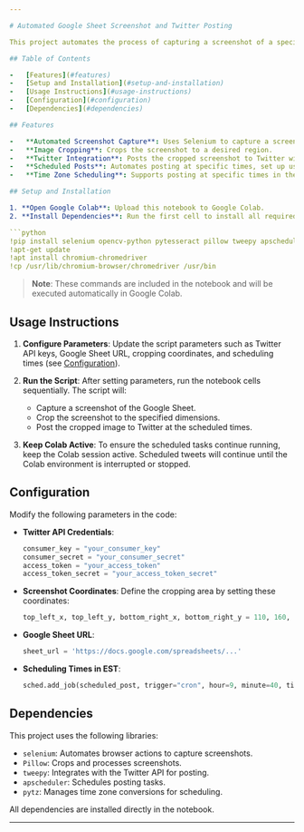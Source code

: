 ```yaml
---

# Automated Google Sheet Screenshot and Twitter Posting

This project automates the process of capturing a screenshot of a specific Google Sheet, cropping the image, and posting it on Twitter at scheduled times. The script is designed to run on Google Colab, where all dependencies are installed automatically.

## Table of Contents

-   [Features](#features)
-   [Setup and Installation](#setup-and-installation)
-   [Usage Instructions](#usage-instructions)
-   [Configuration](#configuration)
-   [Dependencies](#dependencies)

## Features

-   **Automated Screenshot Capture**: Uses Selenium to capture a screenshot of a specified Google Sheet.
-   **Image Cropping**: Crops the screenshot to a desired region.
-   **Twitter Integration**: Posts the cropped screenshot to Twitter with a customizable tweet text.
-   **Scheduled Posts**: Automates posting at specific times, set up using APScheduler.
-   **Time Zone Scheduling**: Supports posting at specific times in the EST time zone.

## Setup and Installation

1. **Open Google Colab**: Upload this notebook to Google Colab.
2. **Install Dependencies**: Run the first cell to install all required packages.

```python
!pip install selenium opencv-python pytesseract pillow tweepy apscheduler
!apt-get update
!apt install chromium-chromedriver
!cp /usr/lib/chromium-browser/chromedriver /usr/bin
```

> **Note**: These commands are included in the notebook and will be executed automatically in Google Colab.

## Usage Instructions

1. **Configure Parameters**: Update the script parameters such as Twitter API keys, Google Sheet URL, cropping coordinates, and scheduling times (see [Configuration](#configuration)).
2. **Run the Script**: After setting parameters, run the notebook cells sequentially. The script will:

    - Capture a screenshot of the Google Sheet.
    - Crop the screenshot to the specified dimensions.
    - Post the cropped image to Twitter at the scheduled times.

3. **Keep Colab Active**: To ensure the scheduled tasks continue running, keep the Colab session active. Scheduled tweets will continue until the Colab environment is interrupted or stopped.

## Configuration

Modify the following parameters in the code:

-   **Twitter API Credentials**:
    ```python
    consumer_key = "your_consumer_key"
    consumer_secret = "your_consumer_secret"
    access_token = "your_access_token"
    access_token_secret = "your_access_token_secret"
    ```
-   **Screenshot Coordinates**: Define the cropping area by setting these coordinates:

    ```python
    top_left_x, top_left_y, bottom_right_x, bottom_right_y = 110, 160, 1000, 550
    ```

-   **Google Sheet URL**:

    ```python
    sheet_url = 'https://docs.google.com/spreadsheets/...'
    ```

-   **Scheduling Times in EST**:
    ```python
    sched.add_job(scheduled_post, trigger="cron", hour=9, minute=40, timezone=est)
    ```

## Dependencies

This project uses the following libraries:

-   `selenium`: Automates browser actions to capture screenshots.
-   `Pillow`: Crops and processes screenshots.
-   `tweepy`: Integrates with the Twitter API for posting.
-   `apscheduler`: Schedules posting tasks.
-   `pytz`: Manages time zone conversions for scheduling.

All dependencies are installed directly in the notebook.

---
```

